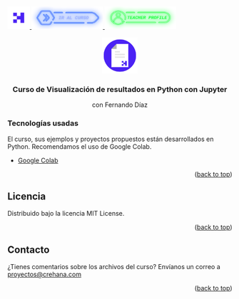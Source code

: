 <div id="top">
  <a href="https://www.crehana.com">
    <img src="images/logo.png" alt="Logo" width="50" height="50">
  </a>
  <a href="https://www.crehana.com/clases/v2/14888/detalle/">
    <img src="images/curso.png" alt="Logo" width="160" height="50">
  </a>
  <a href="https://www.linkedin.com/in/raquelpeal/">
    <img src="images/teacher.png" alt="Logo" width="160" height="50">
  </a>
</div>

<!-- PROJECT LOGO -->
<br />
<div align="center">
  <a href="https://github.com/crehana-studentxp/Jupyter_visualizacion_python-Fernando_Diaz">
    <img src="images/project.png" alt="Logo" width="80" height="80">
  </a>

  <h3 align="center">Curso de Visualización de resultados en Python con Jupyter</h3>
  <p align="center">con Fernando Díaz</h3> 
</div>

### Tecnologías usadas

El curso, sus ejemplos y proyectos propuestos están desarrollados en Python.
Recomendamos el uso de Google Colab.

* [Google Colab](https://colab.research.google.com/)

<p align="right">(<a href="#top">back to top</a>)</p>

<!-- LICENSE -->
## Licencia

Distribuido bajo la licencia MIT License. 

<p align="right">(<a href="#top">back to top</a>)</p>

<!-- CONTACT -->
## Contacto

¿Tienes comentarios sobre los archivos del curso? Envíanos un correo a proyectos@crehana.com

<p align="right">(<a href="#top">back to top</a>)</p>
